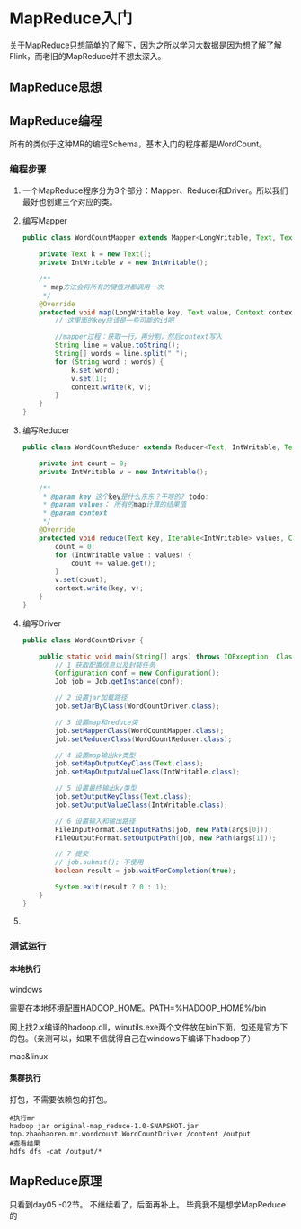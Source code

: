 # MapReduce入门

关于MapReduce只想简单的了解下，因为之所以学习大数据是因为想了解了解Flink，而老旧的MapReduce并不想太深入。





## MapReduce思想



## MapReduce编程

所有的类似于这种MR的编程Schema，基本入门的程序都是WordCount。



### 编程步骤

1.  一个MapReduce程序分为3个部分：Mapper、Reducer和Driver。所以我们最好也创建三个对应的类。

   1. 编写Mapper

      ```java
      public class WordCountMapper extends Mapper<LongWritable, Text, Text, IntWritable> {
      
          private Text k = new Text();
          private IntWritable v = new IntWritable();
      
          /**
           * map方法会将所有的键值对都调用一次
           */
          @Override
          protected void map(LongWritable key, Text value, Context context) throws IOException, InterruptedException {
              // 这里面的key应该是一些可能的id吧
      
              //mapper过程：获取一行，再分割，然后context写入
              String line = value.toString();
              String[] words = line.split(" ");
              for (String word : words) {
                  k.set(word);
                  v.set(1);
                  context.write(k, v);
              }
          }
      }
      ```

   2. 编写Reducer

      ```java
      public class WordCountReducer extends Reducer<Text, IntWritable, Text, IntWritable> {
      
          private int count = 0;
          private IntWritable v = new IntWritable();
      
          /**
           * @param key 这个key是什么东东？干啥的? todo:
           * @param values： 所有的map计算的结果值
           * @param context
           */
          @Override
          protected void reduce(Text key, Iterable<IntWritable> values, Context context) throws IOException, InterruptedException {
              count = 0;
              for (IntWritable value : values) {
                  count += value.get();
              }
              v.set(count);
              context.write(key, v);
          }
      }
      ```

   3. 编写Driver

      ```java
      public class WordCountDriver {
      
          public static void main(String[] args) throws IOException, ClassNotFoundException, InterruptedException {
              // 1 获取配置信息以及封装任务
              Configuration conf = new Configuration();
              Job job = Job.getInstance(conf);
      
              // 2 设置jar加载路径
              job.setJarByClass(WordCountDriver.class);
      
              // 3 设置map和reduce类
              job.setMapperClass(WordCountMapper.class);
              job.setReducerClass(WordCountReducer.class);
      
              // 4 设置map输出kv类型
              job.setMapOutputKeyClass(Text.class);
              job.setMapOutputValueClass(IntWritable.class);
      
              // 5 设置最终输出kv类型
              job.setOutputKeyClass(Text.class);
              job.setOutputValueClass(IntWritable.class);
      
              // 6 设置输入和输出路径
              FileInputFormat.setInputPaths(job, new Path(args[0]));
              FileOutputFormat.setOutputPath(job, new Path(args[1]));
      
              // 7 提交
              // job.submit(); 不使用
              boolean result = job.waitForCompletion(true);
      
              System.exit(result ? 0 : 1);
          }
      }
      ```

2. 

### 测试运行

#### 本地执行

windows

需要在本地环境配置HADOOP_HOME。PATH=%HADOOP_HOME%/bin

网上找2.x编译的hadoop.dll，winutils.exe两个文件放在bin下面，包还是官方下的包。（亲测可以，如果不信就得自己在windows下编译下hadoop了）





mac&linux



#### 集群执行

打包，不需要依赖包的打包。

```shell
#执行mr
hadoop jar original-map_reduce-1.0-SNAPSHOT.jar top.zhaohaoren.mr.wordcount.WordCountDriver /content /output
#查看结果
hdfs dfs -cat /output/*
```





## MapReduce原理

只看到day05 -02节。 不继续看了，后面再补上。 毕竟我不是想学MapReduce的